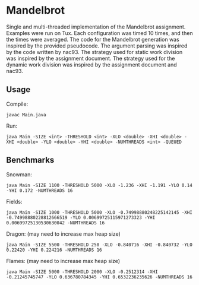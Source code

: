 # Mandelbrot

Single and multi-threaded implementation of the Mandelbrot assignment. Examples were run on Tux. Each configuration was timed 10 times, and then the times were averaged. The code for the Mandelbrot generation was inspired by the provided pseudocode. The argument parsing was inspired by the code written by nac93. The strategy used for static work division was inspired by the assignment document. The strategy used for the dynamic work division was inspired by the assignment document and nac93.

## Usage

Compile:

`javac Main.java`

Run:

`java Main -SIZE <int> -THRESHOLD <int> -XLO <double> -XHI <double> -XHI <double> -YLO <double> -YHI <double> -NUMTHREADS <int> -QUEUED`

## Benchmarks

Snowman:

`java Main -SIZE 1100 -THRESHOLD 5000 -XLO -1.236 -XHI -1.191 -YLO 0.14 -YHI 0.172 -NUMTHREADS 16`

Fields:

`java Main -SIZE 1000 -THRESHOLD 5000 -XLO -0.74998880248225142145 -XHI -0.74998880228812666519 -YLO 0.00699725115971273323 -YHI 0.00699725130530630042 -NUMTHREADS 16`

Dragon: (may need to increase max heap size)

`java Main -SIZE 5500 -THRESHOLD 250 -XLO -0.840716 -XHI -0.840732 -YLO 0.22420 -YHI 0.224216 -NUMTHREADS 16`

Flames: (may need to increase max heap size)

`java Main -SIZE 5000 -THRESHOLD 2000 -XLO -0.2512314 -XHI -0.21245745747 -YLO 0.636780784345 -YHI 0.6532236235626 -NUMTHREADS 16`
